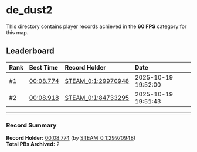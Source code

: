 # de_dust2

This directory contains player records achieved in the **60 FPS** category for this map.

## Leaderboard

| Rank | Best Time | Record Holder | Date                |
| :--- | :-------- | :------------ | :------------------ |
| #1   | [00:08.774](./00008774_STEAM_0_1_29970948_20251019-195200.zip) | [STEAM_0:1:29970948](https://speedrun16.com/profile/STEAM_0:1:29970948)   | 2025-10-19 19:52:00 |
| #2   | [00:08.918](./00008918_STEAM_0_1_84733295_20251019-195143.zip) | [STEAM_0:1:84733295](https://speedrun16.com/profile/STEAM_0:1:84733295)   | 2025-10-19 19:51:43 |

---

### Record Summary
**Record Holder:** [00:08.774](./00008774_STEAM_0_1_29970948_20251019-195200.zip) (by [STEAM_0:1:29970948](https://speedrun16.com/profile/STEAM_0:1:29970948))  
**Total PBs Archived:** 2